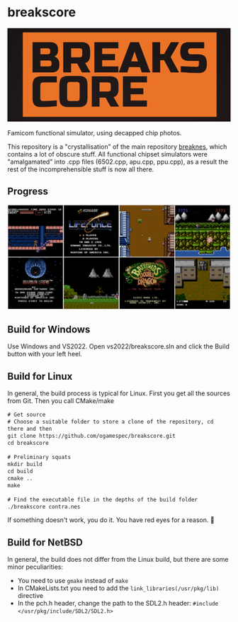 # breakscore

![breakscore_logo](/imgstore/breakscore_logo.png)

Famicom functional simulator, using decapped chip photos.

This repository is a "crystallisation" of the main repository [breaknes](https://github.com/emu-russia/breaknes), which contains a lot of obscure stuff. All functional chipset simulators were "amalgamated" into .cpp files (6502.cpp, apu.cpp, ppu.cpp), as a result the rest of the incomprehensible stuff is now all there.

## Progress

![progress](/imgstore/progress.png)

## Build for Windows

Use Windows and VS2022. Open vs2022/breakscore.sln and click the Build button with your left heel.

## Build for Linux

In general, the build process is typical for Linux. First you get all the sources from Git. Then you call CMake/make

```
# Get source
# Choose a suitable folder to store a clone of the repository, cd there and then
git clone https://github.com/ogamespec/breakscore.git
cd breakscore

# Preliminary squats
mkdir build
cd build
cmake ..
make

# Find the executable file in the depths of the build folder
./breakscore contra.nes
```

If something doesn't work, you do it. You have red eyes for a reason. :penguin:

## Build for NetBSD

In general, the build does not differ from the Linux build, but there are some minor peculiarities:
- You need to use `gmake` instead of `make`
- In CMakeLists.txt you need to add the `link_libraries(/usr/pkg/lib)` directive
- In the pch.h header, change the path to the SDL2.h header: `#include </usr/pkg/include/SDL2/SDL2.h>`